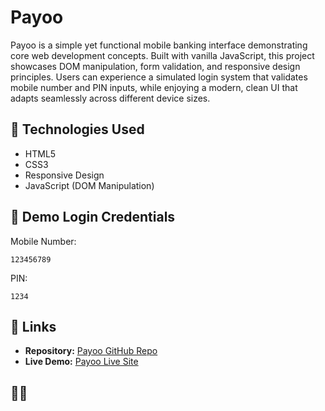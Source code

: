 # Payoo

Payoo is a simple yet functional mobile banking interface demonstrating core web development concepts. Built with vanilla JavaScript, this project showcases DOM manipulation, form validation, and responsive design principles. Users can experience a simulated login system that validates mobile number and PIN inputs, while enjoying a modern, clean UI that adapts seamlessly across different device sizes.

## 🚀 Technologies Used
- HTML5
- CSS3
- Responsive Design
- JavaScript (DOM Manipulation)


## 🔑 Demo Login Credentials

Mobile Number: 
```
123456789
```


PIN: 
```
1234
```

## 🔗 Links
- **Repository:** [Payoo GitHub Repo](https://github.com/refatalhasan/payoo)
- **Live Demo:** [Payoo Live Site](https://refatalhasan.github.io/payoo/)

## 👨‍💻